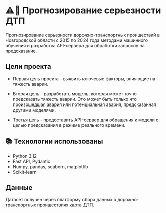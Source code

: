 # :warning::minibus: Прогнозирование серьезности ДТП 

Прогнозирование серьезности дорожно-транспортных проишествий в Новгородской области с 2015 по 2024 года методами машинного обучения и разработка API-сервера для обработки запросов на предсказание.

## Цели проекта

* Первая цель проекта - выявить ключевые факторы, влияющие на тяжесть аварии. 

* Вторая цель - разработать модель, которая может точно предсказать тяжесть аварии. Это может быть только что произошедшая авария или потенциальная авария, предсказанная другими моделями. 

* Третья цель - предоставить API-сервер для обращения к модели с целью предсказания в режиме реального времени.

## :books: Технологии использованы
* Python 3.12
* Fast API, Pydantic
* Numpy, pandas, seaborn, matplotlib
* Scikit-learn

## Данные

Датасет получен через платформу сбора данных о дорожно-транспортных проишествиях [карта ДТП](https://dtp-stat.ru/).